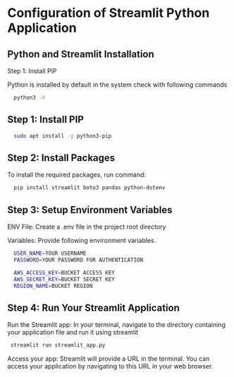 # Configuration of Streamlit Python Application

## Python and Streamlit Installation

Step 1: Install PIP

Python is installed by default in the system check with following commands 

```bash
  python3 -V
```

## Step 1: Install PIP

```bash
  sudo apt install -y python3-pip
```

## Step 2: Install Packages

To install the required packages, run command: 

```bash
  pip install streamlit boto3 pandas python-dotenv
```

## Step 3: Setup Environment Variables

ENV File: Create a .env file in the project root directory

Variables: Provide following environment variables.

```bash
  USER_NAME=YOUR USERNAME
  PASSWORD=YOUR PASSWORD FOR AUTHENTICATION

  AWS_ACCESS_KEY=BUCKET ACCESS KEY
  AWS_SECRET_KEY=BUCKET SECRET KEY
  REGION_NAME=BUCKET REGION
```

## Step 4: Run Your Streamlit Application

Run the Streamlit app: In your terminal, navigate to the directory containing your application file and run it using streamlit

```bash
 streamlit run streamlit_app.py
```
Access your app: Streamlit will provide a URL in the terminal. You can access your application by navigating to this URL in your web browser.
